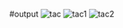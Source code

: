#output
![tac](https://github.com/user-attachments/assets/bbc89103-5957-4642-a259-a03dd1519964)
![tac1](https://github.com/user-attachments/assets/c700f3dd-fb0e-4c45-bd52-86cfabf7b7d6)
![tac2](https://github.com/user-attachments/assets/9810ffd2-0250-4826-86f4-81a9dc5d82a1)
